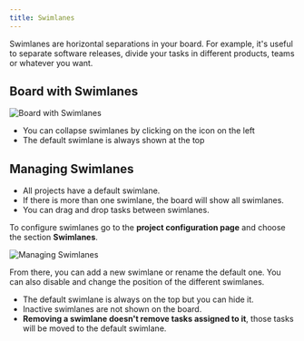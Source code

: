 ```yaml
---
title: Swimlanes
---
```


Swimlanes are horizontal separations in your board. 
For example, it's useful to separate software releases, divide your tasks in different products, teams or whatever you want.

Board with Swimlanes
--------------------

![Board with Swimlanes](/images/v1/swimlanes.png)

- You can collapse swimlanes by clicking on the icon on the left
- The default swimlane is always shown at the top

Managing Swimlanes
------------------

- All projects have a default swimlane.
- If there is more than one swimlane, the board will show all swimlanes.
- You can drag and drop tasks between swimlanes.

To configure swimlanes go to the **project configuration page** and
choose the section **Swimlanes**.

![Managing Swimlanes](/images/v1/swimlane-configuration.png)

From there, you can add a new swimlane or rename the default one. 
You can also disable and change the position of the different swimlanes.

- The default swimlane is always on the top but you can hide it.
- Inactive swimlanes are not shown on the board.
- **Removing a swimlane doesn't remove tasks assigned to it**, those tasks will be moved to the default swimlane.
